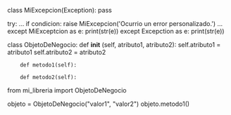 
class MiExcepcion(Exception):
    pass

try:
    ...
    if condicion:
        raise MiExcepcion('Ocurrio un error personalizado.')
    ...
except MiExceptcion as e:
    print(str(e))
except Excepction as e:
    print(str(e))
    
class ObjetoDeNegocio:
    def __init__ (self, atributo1, atributo2):
        self.atributo1 = atributo1
        self.atributo2 = atributo2
        
        def metodo1(self):

        def metodo2(self):

from mi_libreria import ObjetoDeNegocio

objeto = ObjetoDeNegocio("valor1", "valor2")
objeto.metodo1()
